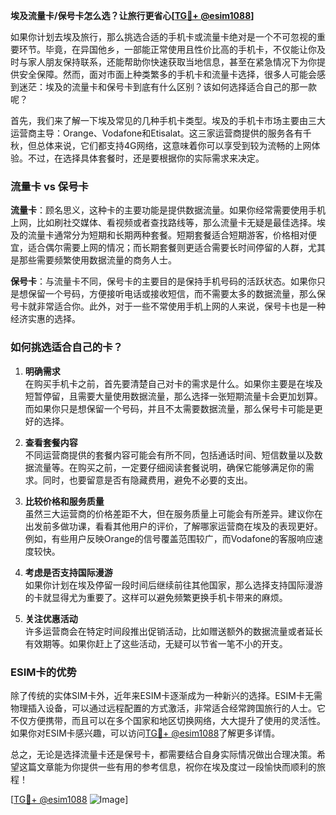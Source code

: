 **埃及流量卡/保号卡怎么选？让旅行更省心[[TG💪+ @esim1088](https://t.me/s/esim1088)]**

如果你计划去埃及旅行，那么挑选合适的手机卡或流量卡绝对是一个不可忽视的重要环节。毕竟，在异国他乡，一部能正常使用且性价比高的手机卡，不仅能让你及时与家人朋友保持联系，还能帮助你快速获取当地信息，甚至在紧急情况下为你提供安全保障。然而，面对市面上种类繁多的手机卡和流量卡选择，很多人可能会感到迷茫：埃及的流量卡和保号卡到底有什么区别？该如何选择适合自己的那一款呢？

首先，我们来了解一下埃及常见的几种手机卡类型。埃及的手机卡市场主要由三大运营商主导：Orange、Vodafone和Etisalat。这三家运营商提供的服务各有千秋，但总体来说，它们都支持4G网络，这意味着你可以享受到较为流畅的上网体验。不过，在选择具体套餐时，还是要根据你的实际需求来决定。

### **流量卡 vs 保号卡**

**流量卡**：顾名思义，这种卡的主要功能是提供数据流量。如果你经常需要使用手机上网，比如刷社交媒体、看视频或者查找路线等，那么流量卡无疑是最佳选择。埃及的流量卡通常分为短期和长期两种套餐。短期套餐适合短期游客，价格相对便宜，适合偶尔需要上网的情况；而长期套餐则更适合需要长时间停留的人群，尤其是那些需要频繁使用数据流量的商务人士。

**保号卡**：与流量卡不同，保号卡的主要目的是保持手机号码的活跃状态。如果你只是想保留一个号码，方便接听电话或接收短信，而不需要太多的数据流量，那么保号卡就非常适合你。此外，对于一些不常使用手机上网的人来说，保号卡也是一种经济实惠的选择。

### **如何挑选适合自己的卡？**

1. **明确需求**  
   在购买手机卡之前，首先要清楚自己对卡的需求是什么。如果你主要是在埃及短暂停留，且需要大量使用数据流量，那么选择一张短期流量卡会更加划算。而如果你只是想保留一个号码，并且不太需要数据流量，那么保号卡可能是更好的选择。

2. **查看套餐内容**  
   不同运营商提供的套餐内容可能会有所不同，包括通话时间、短信数量以及数据流量等。在购买之前，一定要仔细阅读套餐说明，确保它能够满足你的需求。同时，也要留意是否有隐藏费用，避免不必要的支出。

3. **比较价格和服务质量**  
   虽然三大运营商的价格差距不大，但在服务质量上可能会有所差异。建议你在出发前多做功课，看看其他用户的评价，了解哪家运营商在埃及的表现更好。例如，有些用户反映Orange的信号覆盖范围较广，而Vodafone的客服响应速度较快。

4. **考虑是否支持国际漫游**  
   如果你计划在埃及停留一段时间后继续前往其他国家，那么选择支持国际漫游的卡就显得尤为重要了。这样可以避免频繁更换手机卡带来的麻烦。

5. **关注优惠活动**  
   许多运营商会在特定时间段推出促销活动，比如赠送额外的数据流量或者延长有效期等。如果你赶上了这些活动，无疑可以节省一笔不小的开支。

### **ESIM卡的优势**

除了传统的实体SIM卡外，近年来ESIM卡逐渐成为一种新兴的选择。ESIM卡无需物理插入设备，可以通过远程配置的方式激活，非常适合经常跨国旅行的人士。它不仅方便携带，而且可以在多个国家和地区切换网络，大大提升了使用的灵活性。如果你对ESIM卡感兴趣，可以访问[TG💪+ @esim1088](https://t.me/s/esim1088)了解更多详情。

总之，无论是选择流量卡还是保号卡，都需要结合自身实际情况做出合理决策。希望这篇文章能为你提供一些有用的参考信息，祝你在埃及度过一段愉快而顺利的旅程！

[[TG💪+ @esim1088](https://t.me/s/esim1088) ![Image](https://i.postimg.cc/4NQfJmqS/Snipaste-2025-05-13-00-14-12.png)]